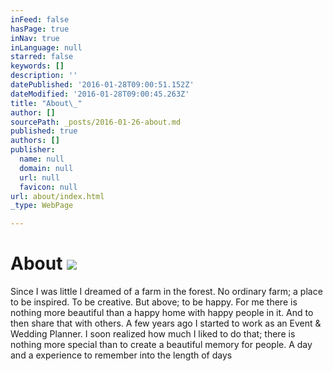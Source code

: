 ```yaml
---
inFeed: false
hasPage: true
inNav: true
inLanguage: null
starred: false
keywords: []
description: ''
datePublished: '2016-01-28T09:00:51.152Z'
dateModified: '2016-01-28T09:00:45.263Z'
title: "About\_"
author: []
sourcePath: _posts/2016-01-26-about.md
published: true
authors: []
publisher:
  name: null
  domain: null
  url: null
  favicon: null
url: about/index.html
_type: WebPage

---
```

# About ![](https://the-grid-user-content.s3-us-west-2.amazonaws.com/5454c774-1a9c-4755-8e66-2470884a86e5.JPG)

Since I was little I dreamed of a farm in the forest. No ordinary farm; a place to be inspired. To be creative. But above; to be happy. For me there is nothing more beautiful than a happy home with happy people in it. And to then share that with others. A few years ago I started to work as an Event & Wedding Planner. I soon realized how much I liked to do that; there is nothing more special than to create a beautiful memory for people. A day and a experience to remember into the length of days